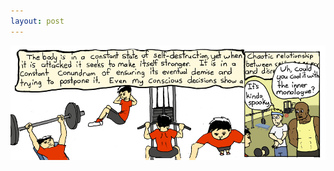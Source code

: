 ```yaml
---
layout: post
---
```


![strip](/images/posts/40.png "100% OF PEOPLE WHO EXERCISE INEVITABLY PERISH")
